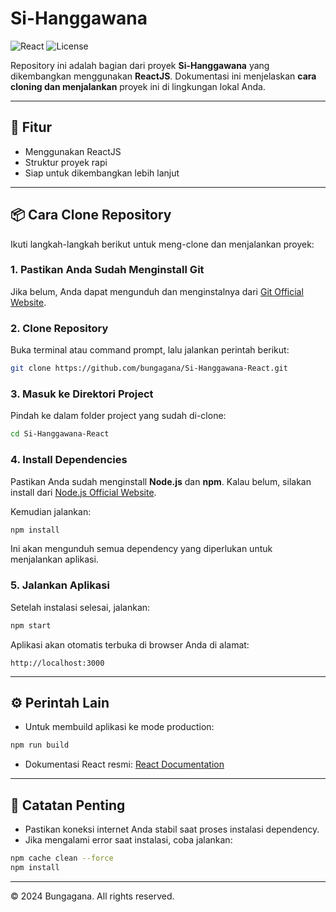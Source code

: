 # Si-Hanggawana

![React](https://img.shields.io/badge/React-18.2.0-blue?logo=react) ![License](https://img.shields.io/badge/license-MIT-green)

Repository ini adalah bagian dari proyek **Si-Hanggawana** yang dikembangkan menggunakan **ReactJS**.
Dokumentasi ini menjelaskan **cara cloning dan menjalankan** proyek ini di lingkungan lokal Anda.

---

## 🚀 Fitur

- Menggunakan ReactJS
- Struktur proyek rapi
- Siap untuk dikembangkan lebih lanjut

---

## 📦 Cara Clone Repository

Ikuti langkah-langkah berikut untuk meng-clone dan menjalankan proyek:

### 1. Pastikan Anda Sudah Menginstall Git

Jika belum, Anda dapat mengunduh dan menginstalnya dari [Git Official Website](https://git-scm.com/downloads).

### 2. Clone Repository

Buka terminal atau command prompt, lalu jalankan perintah berikut:

```bash
git clone https://github.com/bungagana/Si-Hanggawana-React.git
```

### 3. Masuk ke Direktori Project

Pindah ke dalam folder project yang sudah di-clone:

```bash
cd Si-Hanggawana-React
```

### 4. Install Dependencies

Pastikan Anda sudah menginstall **Node.js** dan **npm**. Kalau belum, silakan install dari [Node.js Official Website](https://nodejs.org/).

Kemudian jalankan:

```bash
npm install
```

Ini akan mengunduh semua dependency yang diperlukan untuk menjalankan aplikasi.

### 5. Jalankan Aplikasi

Setelah instalasi selesai, jalankan:

```bash
npm start
```

Aplikasi akan otomatis terbuka di browser Anda di alamat:

```
http://localhost:3000
```

---

## ⚙️ Perintah Lain

- Untuk membuild aplikasi ke mode production:

```bash
npm run build
```

- Dokumentasi React resmi: [React Documentation](https://reactjs.org/)

---

## 📢 Catatan Penting

- Pastikan koneksi internet Anda stabil saat proses instalasi dependency.
- Jika mengalami error saat instalasi, coba jalankan:

```bash
npm cache clean --force
npm install
```

---

© 2024 Bungagana. All rights reserved.

